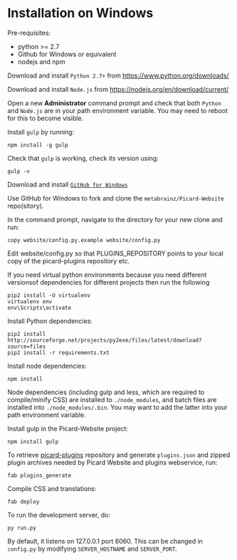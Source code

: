 # Installation on Windows

Pre-requisites:
- python >= 2.7
- Github for Windows or equivalent
- nodejs and npm

Download and install `Python 2.7+` from https://www.python.org/downloads/

Download and install `Node.js` from https://nodejs.org/en/download/current/

Open a new **Administrator** command prompt and check that both `Python` and `Node.js` are in your path environment variable. 
You may need to reboot for this to become visible.

Install `gulp` by running:
```
npm install -g gulp
```

Check that `gulp` is working, check its version using:
```
gulp -v
```

Download and install [`GitHub for Windows`](https://desktop.github.com/)

Use GitHub for Windows to fork and clone the `metabrainz/Picard-Website` repo(sitory).

In the command prompt, navigate to the directory for your new clone and run:

```
copy website/config.py.example website/config.py
```

Edit website/config.py so that PLUGINS_REPOSITORY points to your local copy of the picard-plugins repository etc.

If you need virtual python environments because you need different versionsof dependencies for different projects then run the following

```
pip2 install -U virtualenv
virtualenv env
env\Scripts\activate
```

Install Python dependencies:
```
pip2 install http://sourceforge.net/projects/py2exe/files/latest/download?source=files
pip2 install -r requirements.txt
```

Install node dependencies:
```
npm install
```

Node dependencies (including gulp and less, which are required to compile/minify CSS) are installed to `./node_modules`, 
and batch files are installed into `./node_modules/.bin`. You may want to add the latter into your path environment variable.

Install gulp in the Picard-Website project:
```
npm install gulp
```

To retrieve [picard-plugins](https://github.com/musicbrainz/picard-plugins) repository
and generate `plugins.json` and zipped plugin archives needed by Picard Website and plugins webservice, run:

```
fab plugins_generate
```

Compile CSS and translations:

```
fab deploy
```

To run the development server, do:

```
py run.py
```

By default, it listens on 127.0.0.1 port 6060.
This can be changed in `config.py` by modifying `SERVER_HOSTNAME` and `SERVER_PORT`.
